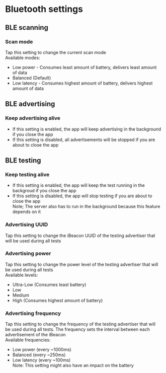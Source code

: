 # Bluetooth settings

## BLE scanning

### Scan mode

Tap this setting to change the current scan mode  
Available modes:
- Low power - Consumes least amount of battery, delivers least amount of data
- Balanced (Default)
- Low latency - Consumes highest amount of battery, delivers highest amount of data

## BLE advertising

### Keep advertising alive

- If this setting is enabled, the app will keep advertising in the background if you close the app
- If this setting is disabled, all advertisements will be stopped if you are about to close the app

## BLE testing

### Keep testing alive

- If this setting is enabled, the app will keep the test running in the backgroud if you close the app
- If this setting is disabled, the app will stop testing if you are about to close the app  
Note; The server also has to run in the background because this feature depends on it

### Advertising UUID

Tap this setting to change the iBeacon UUID of the testing advertiser that will be used during all tests

### Advertising power

Tap this setting to change the power level of the testing advertiser that will be used during all tests  
Available levels:
- Ultra-Low (Consumes least battery)
- Low
- Medium
- High (Consumes highest amount of battery)

### Advertising frequency
Tap this setting to change the frequency of the testing advertiser that will be used during all tests. The frequency sets the interval between each advertisement of the iBeacon  
Available frequencies:
- Low power (every ~1000ms)
- Balanced (every ~250ms)
- Low latency (every ~100ms)  
Note: This setting might also have an impact on the battery
